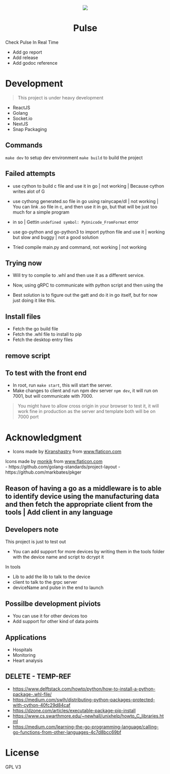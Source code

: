 <p align="center">
  <img src="https://user-images.githubusercontent.com/29037312/79879805-cc488480-840c-11ea-8d79-737f9b22167d.png">
  <h1 align="center">Pulse</h1>
</p>
Check Pulse In Real Time

- Add go report
- Add release
- Add godoc reference


# Development

> This project is under heavy development

- ReactJS
- Golang
- Socket.io
- NextJS
- Snap Packaging

## Commands

`make dev` to setup dev environment
`make build` to build the project


## Failed attempts

- use cython to build c file and use it in go | not working | Because cython writes alot of G
- use cythong generated.so file in go using rainycape/dl | not working | You can link .so file in c, and then use it in go, but that will be just too much for a simple program
- in so | Gettin `undefined symbol: PyUnicode_FromFormat` error

- use go-python and go-python3 to import python file and use it | working but slow and buggy | not a good solution
- Tried compile main.py and command, not working | not working

## Trying now

- Will try to complie to .whl and then use it as a different service.
- Now, using gRPC to communicate with python script and then using the

- Best solution is to figure out the gatt and do it in go itself, but for now just doing it like this.

## Install files

- Fetch the go build file
- Fetch the .whl file to install to pip
- Fetch the desktop entry files

## remove script

## To test with the front end

- In root, run `make start`, this will start the server.
- Make changes to client and run npm dev server `npm dev`, it will run on 7001, but will communicate with 7000.

> You might have to allow cross origin in your browser to test it, it will work fine in production as the server and template both will be on 7000 port

# Acknowledgment
- <div>Icons made by <a href="https://www.flaticon.com/authors/kiranshastry" title="Kiranshastry">Kiranshastry</a> from <a href="https://www.flaticon.com/" title="Flaticon">www.flaticon.com</a></div>

<div>Icons made by <a href="https://www.flaticon.com/authors/monkik" title="monkik">monkik</a> from <a href="https://www.flaticon.com/" title="Flaticon">www.flaticon.com</a></div>
- https://github.com/golang-standards/project-layout
- https://github.com/markbates/pkger

## Reason of having a go as a middleware is to able to identify device using the manufacturing data and then fetch the appropriate client from the tools | Add client in any language

## Developers note

This project is just to test out

- You can add support for more devices by writing them in the tools folder with the device name and script to dcrypt it

In tools
- Lib to add the lib to talk to the device
- client to talk to the grpc server
- deviceName and pulse in the end to launch

## Possilbe development piviots 

- You can use it for other devices too
- Add support for other kind of data points

## Applications

- Hospitals
- Monitoring
- Heart analysis

## DELETE - TEMP-REF
- https://www.delftstack.com/howto/python/how-to-install-a-python-package-.whl-file/
- https://medium.com/swlh/distributing-python-packages-protected-with-cython-40fc29d84caf
- https://dzone.com/articles/executable-package-pip-install
- https://www.cs.swarthmore.edu/~newhall/unixhelp/howto_C_libraries.html
- https://medium.com/learning-the-go-programming-language/calling-go-functions-from-other-languages-4c7d8bcc69bf

# License

GPL V3
